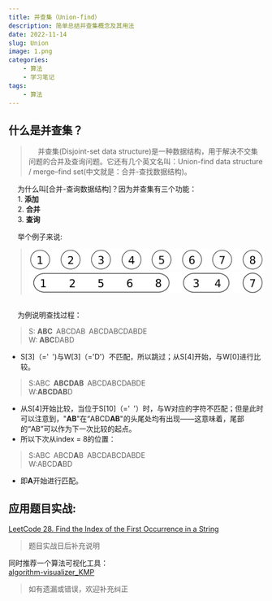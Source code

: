 ```yaml
---
title: 并查集（Union-find）
description: 简单总结并查集概念及其用法
date: 2022-11-14
slug: Union
image: 1.png
categories:
    - 算法
    - 学习笔记
tags:
    - 算法
---
```

## 什么是并查集？  
> &emsp; 并查集(Disjoint-set data structure)是一种数据结构，用于解决不交集问题的合并及查询问题。它还有几个英文名叫：Union-find data structure / merge–find set(中文就是：合并-查找数据结构)。  
 
 &emsp; 为什么叫[合并-查询数据结构]？因为并查集有三个功能：  
 &emsp; 1. **添加**  
 &emsp; 2. **合并**  
 &emsp; 3. **查询**  

&emsp; 举个例子来说:
>![2-1](2-1.jpg)
![2-2](2-2.jpg)

## 

&emsp;
为例说明查找过程：
> S: **ABC**&ensp;ABCDAB&ensp;ABCDABCDABDE  
> W: **ABC**DABD  

* S[3]（='&ensp;')与W[3]（='D'）不匹配，所以跳过；从S[4]开始，与W[0]进行比较。
> S:ABC&ensp;**ABCDAB**&ensp;ABCDABCDABDE  
> W:**ABCDAB**D
* 从S[4]开始比较，当位于S[10]（='&ensp;'）时，与W对应的字符不匹配；但是此时可以注意到，"**AB**"在“ABCD**AB**"的头尾处均有出现——这意味着，尾部的“AB”可以作为下一次比较的起点。  
* 所以下次从index = 8的位置：
> S:ABC&ensp;ABCD**A**B&ensp;ABCDABCDABDE  
> W:ABCD**A**BD  

* 即**A**开始进行匹配。


## 应用题目实战:

[LeetCode 28. Find the Index of the First Occurrence in a String](https://leetcode.com/problems/find-the-index-of-the-first-occurrence-in-a-string/ "LeetCode 28. Find the Index of the First Occurrence in a String")
> 题目实战日后补充说明  

同时推荐一个算法可视化工具：  
[algorithm-visualizer_KMP](https://algorithm-visualizer.org/dynamic-programming/knuth-morris-pratts-string-search "algorithm-visualizer_KMP")



> 如有遗漏或错误，欢迎补充纠正